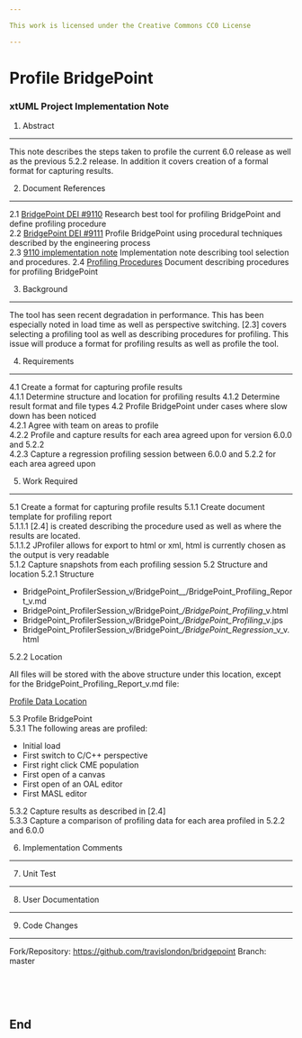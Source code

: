 ```yaml
---

This work is licensed under the Creative Commons CC0 License

---
```


# Profile BridgePoint
### xtUML Project Implementation Note

1. Abstract
-----------
This note describes the steps taken to profile the current 6.0 release as well as the previous 5.2.2 release.  In addition it covers creation of a formal format for capturing results.

2. Document References
----------------------
<a id="2.1"></a>2.1 [BridgePoint DEI #9110](https://support.onefact.net/issues/9110) Research best tool for profiling BridgePoint and define profiling procedure  
<a id="2.2"></a>2.2 [BridgePoint DEI #9111](https://support.onefact.net/issues/9111) Profile BridgePoint using procedural techniques described by the engineering process  
<a id="2.3"></a>2.3 [9110 implementation note](https://github.com/xtuml/bridgepoint/blob/master/doc-bridgepoint/notes/9110_Research_bp_profiling_tool/9110_Research_bp_profiling_tool.int.md) Implementation note describing tool selection and procedures.
<a id="2.43"></a>2.4 [Profiling Procedures](https://github.com/xtuml/bridgepoint/blob/master/doc-bridgepoint/process/profiling/Bridgepoint_Profiling.md) Document describing procedures for profiling BridgePoint    

3. Background
-------------
The tool has seen recent degradation in performance.  This has been especially noted in load time as well as perspective switching.  [2.3] covers selecting a profiling tool as well as describing procedures for profiling.  This issue will produce a format for profiling results as well as profile the tool.

4. Requirements
---------------

4.1 Create a format for capturing profile results  
4.1.1 Determine structure and location for profiling results
4.1.2 Determine result format and file types
4.2 Profile BridgePoint under cases where slow down has been noticed  
4.2.1 Agree with team on areas to profile   
4.2.2 Profile and capture results for each area agreed upon for version 6.0.0 and 5.2.2   
4.2.3 Capture a regression profiling session between 6.0.0 and 5.2.2 for each area agreed upon   

5. Work Required
----------------

5.1 Create a format for capturing profile results
5.1.1 Create document template for profiling report   
5.1.1.1 [2.4] is created describing the procedure used as well as where the results are located.        
5.1.1.2 JProfiler allows for export to html or xml, html is currently chosen as the output is very readable      
5.1.2 Capture snapshots from each profiling session
5.2 Structure and location
5.2.1 Structure   

* BridgePoint_ProfilerSession_v<versionNumber>/BridgePoint_<shortProfileDesc>_<issueNum>/BridgePoint_Profiling_Report_v<versionNum>.md      
* BridgePoint_ProfilerSession_v<versionNumber>/BridgePoint_<shortProfileDesc>_<issueNum>/BridgePoint_Profiling_<shortProfileDesc>_v<versionNum>.html   
* BridgePoint_ProfilerSession_v<versionNumber>/BridgePoint_<shortProfileDesc>_<issueNum>/BridgePoint_Profiling_<shortProfileDesc>_v<versionNum>.jps   
* BridgePoint_ProfilerSession_v<versionNumber>/BridgePoint_<shortProfileDesc>_<issueNum>/BridgePoint_Regression_<shortProfileDesc>_v<versionNumOne>_v<versionNumTwo>.html   

5.2.2 Location   

All files will be stored with the above structure under this location, except for the BridgePoint_Profiling_Report_v<versionNum>.md file:

[Profile Data Location](https://drive.google.com/drive/u/1/folders/0B834tggB4vylSzZEYkw3TGM3OVU)   

5.3 Profile BridgePoint   
5.3.1 The following areas are profiled:   

* Initial load   
* First switch to C/C++ perspective   
* First right click CME population   
* First open of a canvas   
* First open of an OAL editor   
* First MASL editor   

5.3.2 Capture results as described in [2.4]   
5.3.3 Capture a comparison of profiling data for each area profiled in 5.2.2 and 6.0.0   
  
6. Implementation Comments
--------------------------

7. Unit Test
------------

8. User Documentation
--------------------- 

9. Code Changes
---------------
Fork/Repository: https://github.com/travislondon/bridgepoint
Branch: master

<pre>



</pre>

End
---

